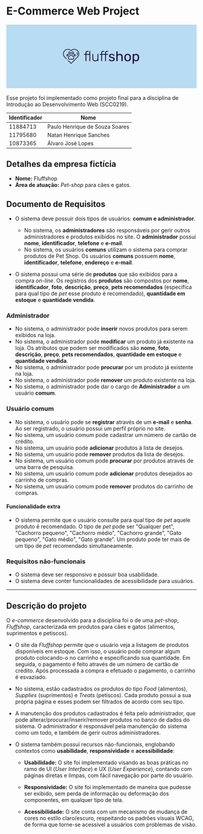 # E-Commerce Web Project

![Logo](https://github.com/opaulosoares/ecommerce-web-project/blob/main/docs/branding/banner-github.png)

Esse projeto foi implementado como projeto final para a disciplina de Introdução ao Desenvolvimento Web (SCC0219).

| Identificador | Nome |
| --- | --- |
| 11884713 | Paulo Henrique de Souza Soares |
| 11795680 | Natan Henrique Sanches |
| 10873365 | Álvaro José Lopes |

## Detalhes da empresa fictícia

- **Nome:** Fluffshop
- **Área de atuação:** _Pet-shop_ para cães e gatos.

## Documento de Requisitos

- O sistema deve possuir dois tipos de usuários: **comum e administrador**.

  - No sistema, os **administradores** são responsáveis por gerir outros administradores e produtos exibidos no site. O **administrador** possui **nome**, **identificador**, **telefone** e **e-mail**.
  - No sistema, os usuários **comuns** utilizam o sistema para comprar produtos de Pet Shop. Os usuários **comuns** possuem **nome**, **identificador**, **telefone**, **endereço** e **e-mail**.

- O sistema possui uma série de **produtos** que são exibidos para a compra _on-line_. Os registros dos **produtos** são compostos por **nome**, **identificador**, **foto**, **descrição**, **preço**, **pets recomendados** (especifica para qual tipo de _pet_ esse produto é recomendado), **quantidade em estoque** e **quantidade vendida**.

### Administrador

- No sistema, o administrador pode **inserir** novos produtos para serem exibidos na loja.
- No sistema, o administrador pode **modificar** um produto já existente na loja. Os atributos que podem ser modificados são **nome**, **foto**, **descrição**, **preço**, **pets recomendados**, **quantidade em estoque** e **quantidade vendida**.
- No sistema, o administrador pode **procurar** por um produto já existente na loja.
- No sistema, o administrador pode **remover** um produto existente na loja.
- No sistema, o administrador pode dar o cargo de **Administrador** a um usuário **comum**.

### Usuário comum

- No sistema, o usuário pode se **registrar** através de um **e-mail** e **senha**. Ao ser registrado, o usuário possui um perfil próprio no site.
- No sistema, um usuário comum pode cadastrar um número de cartão de crédito.
- No sistema, um usuário pode **adicionar** produtos à lista de desejos.
- No sistema, um usuário pode **remover** produtos da lista de desejos.
- No sistema, um usuário comum pode **procurar** por produtos através de uma barra de pesquisa.
- No sistema, um usuário comum pode **adicionar** produtos desejados ao carrinho de compras.
- No sistema, um usuário comum pode **remover** produtos do carrinho de compras.

#### Funcionalidade extra

- O sistema permite que o usuário consulte para qual tipo de _pet_ aquele produto é recomendado. O tipo de _pet_ pode ser "Qualquer pet", "Cachorro pequeno", "Cachorro médio", "Cachorro grande", "Gato pequeno", "Gato médio", "Gato grande". Um produto pode ter mais de um tipo de _pet_ recomendado simultaneamente.

### Requisitos não-funcionais

- O sistema deve ser responsivo e possuir boa usabilidade.
- O sistema deve conter funcionalidades de acessibilidade para usuários.

---

## Descrição do projeto

O _e-commerce_ desenvolvido para a disciplina foi o de uma _pet-shop_, _Fluffshop_, caracterizada em produtos para cães e gatos (alimentos, suprimentos e petiscos). 

- O site da _Fluffshop_ permite que o usuário veja a listagem de produtos disponíveis em estoque. Com isso, o usuário pode comprar algum produto colocando-o no carrinho e especificando sua quantidade. Em seguida, o pagamento é feito através de um número de cartão de crédito. Após processada a compra e efetuado o pagamento, o carrinho é esvaziado.

- No sistema, estão cadastrados os produtos do tipo _Food_ (alimentos), _Supplies_ (suprimentos) e _Treats_ (petiscos). Cada produto possui a sua própria página e esses podem ser filtrados de acordo com seu tipo.
  
- A manutenção dos produtos cadastrados é feita pelo administrador, que pode alterar/procurar/inserir/remover produtos no banco de dados do sistema. O administrador é responsável pela manutenção do sistema como um todo, e também de gerir outros administradores.

- O sistema também possui recursos não-funcionais, englobando contextos como **usabilidade**, **responsividade** e **acessibilidade**:
  
  - **Usabilidade:** O site foi implementado visando as boas práticas no ramo de UI (_User Interface_) e UX (_User Experience_), contando com páginas diretas e limpas, com fácil navegação por parte do usuário.

  - **Responsividade:** O site foi implementado de maneira que pudesse ser exibido, sem perda de informação ou deformação dos componentes, em qualquer tipo de tela. 

  - **Acessibilidade:** O site conta com um mecanismo de mudança de cores no estilo claro/escuro, respeitando os padrões visuais WCAG, de forma que torne-se acessível a usuários com problemas de visão.
